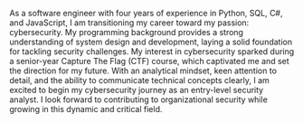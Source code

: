 As a software engineer with four years of experience in Python, SQL, C#, and JavaScript, I am transitioning my career toward my passion: cybersecurity. My programming background provides a strong understanding of system design and development, laying a solid foundation for tackling security challenges. My interest in cybersecurity sparked during a senior-year Capture The Flag (CTF) course, which captivated me and set the direction for my future. With an analytical mindset, keen attention to detail, and the ability to communicate technical concepts clearly, I am excited to begin my cybersecurity journey as an entry-level security analyst. I look forward to contributing to organizational security while growing in this dynamic and critical field.
